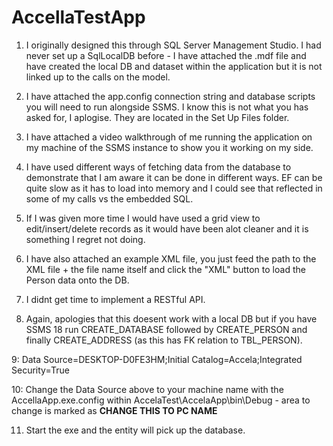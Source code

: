 # AccellaTestApp

1. I originally designed this through SQL Server Management Studio. I had never set up a SqlLocalDB before - I have attached the .mdf file and have created the local DB and dataset within
the application but it is not linked up to the calls on the model. 

2. I have attached the app.config connection string and database scripts you will need to run alongside SSMS. I know this is not what you has asked for, I aplogise. They are located in the Set Up Files folder.

3. I have attached a video walkthrough of me running the application on my machine of the SSMS instance to show you it working on my side.

4. I have used different ways of fetching data from the database to demonstrate that I am aware it can be done in different ways. EF can be quite slow as it has to load into
memory and I could see that reflected in some of my calls vs the embedded SQL.

5. If I was given more time I would have used a grid view to edit/insert/delete records as it would have been alot cleaner and it is something I regret not doing.

6. I have also attached an example XML file, you just feed the path to the XML file + the file name itself and click the "XML" button to load the Person data onto the DB.

7. I didnt get time to implement a RESTful API. 

8. Again, apologies that this doesent work with a local DB but if you have SSMS 18 run CREATE_DATABASE followed by CREATE_PERSON and finally CREATE_ADDRESS (as this has FK relation to TBL_PERSON). 

9: Data Source=DESKTOP-D0FE3HM;Initial Catalog=Accela;Integrated Security=True

10: Change the Data Source above to your machine name with the AccellaApp.exe.config within AccelaTest\AccelaApp\bin\Debug - area to change is marked as **CHANGE THIS TO PC NAME**

11. Start the exe and the entity will pick up the database.



